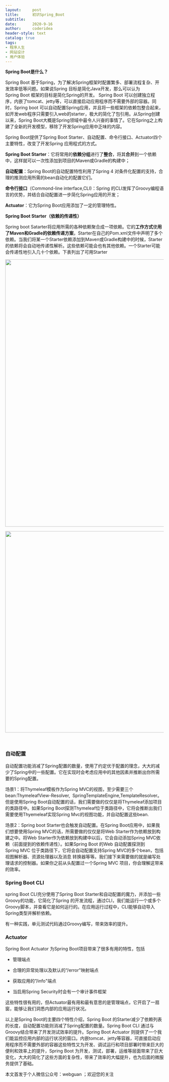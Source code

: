 ```yaml
---
layout:     post
title:      初识Spring_Boot
subtitle:   
date:       2020-9-16
author:     coderidea
header-style: text
catalog: true
tags:
- 程序人生
- 网站设计
- 用户体验
--- 
```

<p><strong>Spring Boot是什么？</strong></p>

<p>Spring Boot 基于Spring，为了解决Spring框架时配置繁多、部署流程复杂、开发效率低等问题。如果说Spring 目标是简化Java开发，那么可以认为Spring Boot 框架的目标是简化Spring的开发。 Spring Boot 可以创建独立程序，内嵌了tomcat、jetty等，可以直接启动应用程序而不需要外部的容器。同时，Spring boot 可以自动配置Spring应用，并且将一些框架的依赖包整合起来，如开发web程序只需要引入web的starter，极大的简化了包引用。从Spring创建以来，Spring Boot大概是Spring领域中最令人兴奋的事情了。它在Spring之上构建了全新的开发模型，移除了开发Spring应用中乏味的内容。</p>

<p>Spring Boot提供了Spring Boot Starter、自动配置、命令行接口、Actuator四个主要特性，改变了开发Spring 应用程式的方式。</p>

<p><strong>Spring Boot Starter</strong>：它将常用的<strong>依赖分组</strong>进行了<strong>整合</strong>，将其<strong>合并</strong>到一个依赖中，这样就可以一次性添加到项目的Maven或Gradle的构建中；</p>

<p><strong>自动配置</strong>：Spring Boot的自动配置特性利用了Spring 4 对条件化配置的支持，合理的推测应用所需的bean自动化的配置它们。</p>

<p><strong>命令行接口</strong>（Commond-line interface,CLI)：Spring 的CLI发挥了Groovy编程语言的优势，并结合自动配置进一步简化Spring应用的开发；</p>

<p><strong>Actuator</strong>：它为Spring Boot应用添加了一定的管理特性。</p>

<p><strong>Spring Boot Starter（依赖的传递性）</strong></p>

<p>Spring boot Satarter将应用所需的各种依赖聚合成一项依赖。它的<strong>工作方式</strong>使<strong>用了Maven和Gradle的依赖传递方案</strong>，Starter在自己的Pom.xml文件中声明了多个依赖。当我们将某一个Starter依赖添加到Maven或Gradle构建中的时候，Starter的依赖将会自动地传递性解析。这些依赖可能会也有其他依赖。一个Starter可能会传递性地引入几十个依赖。下表列出了可用Starter</p>

<p><img alt="" class="has" height="848" src="https://img-blog.csdn.net/20180826001631883?watermark/2/text/aHR0cHM6Ly9ibG9nLmNzZG4ubmV0L3RpYW55YXhpYW5n/font/5a6L5L2T/fontsize/400/fill/I0JBQkFCMA==/dissolve/70" width="572" /></p>

<p><img alt="" class="has" height="639" src="https://img-blog.csdn.net/20180826001650779?watermark/2/text/aHR0cHM6Ly9ibG9nLmNzZG4ubmV0L3RpYW55YXhpYW5n/font/5a6L5L2T/fontsize/400/fill/I0JBQkFCMA==/dissolve/70" width="587" /></p>

<p> </p>

<h3><strong>自动配置</strong></h3>

<p>自动配置功能消减了Spring配置的数量，使用了约定优于配置的理念，大大的减少了Spring中的一些配置。它在实现时会考虑应用中的其他因素并推断出你所需要的Spring配置。</p>

<p>场景1：将Thymeleaf模板作为Spring MVC的视图，至少需要三个bean:ThymeleafView-Resolver,  SpringTemplateEngine,TemplateResolver。但是使用Spring Boot自动配置的话，我们需要做的仅仅是将Thymeleaf添加项目的类路径中。如果Spring Boot探测Thymeleaf位于类路径中，它将会推断出我们需要使用Thyemeleaf实现Spring Mvc的视图功能，并自动配置这些bean.</p>

<p>场景2：Spring boot Starter也会触发自动配置。在Spring Boot应用中，如果我们想要使用Spring MVC的话，所需要做的仅仅是将Web Starter作为依赖放到构建之中。将Web Starter作为依赖放到构建中以后，它会自动添加Spring MVC依赖（前面提到的依赖传递性）。如果Spring Boot 的Web 自动配置探测到Spring MVC 位于类路径下，它将会自动配置支持Spring MVC的多个bean，包括视图解析器、资源处理器以及消息 转换器等等。我们接下来需要做的就是编写处理请求的控制器。如果你之前从头配置过一个Spring MVC 项目，你会理解这带来的效率。</p>

<h3><strong>Spring Boot CLI</strong></h3>

<p>spring Boot CLI充分使用了Spring Boot Starter和自动配置的魔力，并添加一些Groovy的功能，它简化了Spring 的开发流程，通过CLI，我们能运行一个或多个Groovy脚本，并查看它是如何运行的。在应用运行过程中，CLI能够自动导入Spring类型并解析依赖。</p>

<p>有一种实践，单元测试代码通过Groovy编写，带来效率的提升。</p>

<h3><strong>Actuator</strong></h3>

<p>Spring Boot Actuator 为Spring Boot项目带来了很多有用的特性，包括</p>

<ul><li>
	<p>管理端点</p>
	</li>
	<li>
	<p>合理的异常处理以及默认的“/error"映射端点</p>
	</li>
	<li>
	<p>获取应用的”/info"端点</p>
	</li>
	<li>
	<p>当启用Spring Security时会有一个审计事件框架</p>
	</li>
</ul><p>这些特性很有用的，但Actuator最有用和最有意思的是管理端点，它开启了一扇窗，能够让我们洞悉内部的应用运行状况。</p>

<p>以上是Spring Boot的主要四个特性介绍，Spring Boot 的Starter减少了依赖列表的长度，自动配置功能则消减了Spring配置的数量。Spring Boot CLI 通过与Groovy结合带来了开发测试效率的提升。Spring Boot Actuator 则提供了一个我们能监控应用内部的运行状况的窗口。内嵌tomcat、jetty等容器，可直接启动应用程序而不需要外部的容器这些特性又为开发、调试运行和项目部署时带来巨大的便利和效率上的提升，Spring Boot 为开发，测试，部署，运维等层面带来了巨大变化，大大的简化了这些方面的复杂性，带来了效率的大幅提升，也为后面的微服务提供了基础。</p>

<p>本文首发于个人微信公众号：webguan ；欢迎您的关注</p>

<p><img alt="" class="has" src="https://img-blog.csdn.net/20180825235533667?watermark/2/text/aHR0cHM6Ly9ibG9nLmNzZG4ubmV0L3RpYW55YXhpYW5n/font/5a6L5L2T/fontsize/400/fill/I0JBQkFCMA==/dissolve/70" /></p>